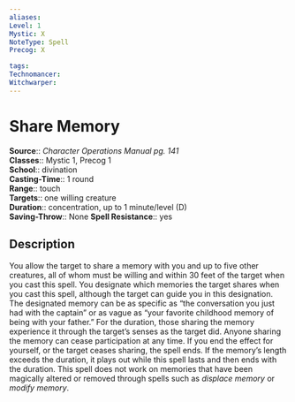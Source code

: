 ```yaml
---
aliases: 
Level: 1
Mystic: X
NoteType: Spell
Precog: X

tags: 
Technomancer: 
Witchwarper: 
---
```


# Share Memory

**Source**:: _Character Operations Manual pg. 141_  
**Classes**:: Mystic 1, Precog 1  
**School**:: divination  
**Casting-Time**:: 1 round  
**Range**:: touch  
**Targets**:: one willing creature  
**Duration**:: concentration, up to 1 minute/level (D)  
**Saving-Throw**:: None
**Spell Resistance**:: yes

## Description

You allow the target to share a memory with you and up to five other creatures, all of whom must be willing and within 30 feet of the target when you cast this spell. You designate which memories the target shares when you cast this spell, although the target can guide you in this designation. The designated memory can be as specific as “the conversation you just had with the captain” or as vague as “your favorite childhood memory of being with your father.” For the duration, those sharing the memory experience it through the target’s senses as the target did. Anyone sharing the memory can cease participation at any time. If you end the effect for yourself, or the target ceases sharing, the spell ends. If the memory’s length exceeds the duration, it plays out while this spell lasts and then ends with the duration. This spell does not work on memories that have been magically altered or removed through spells such as _displace memory_ or _modify memory_.
